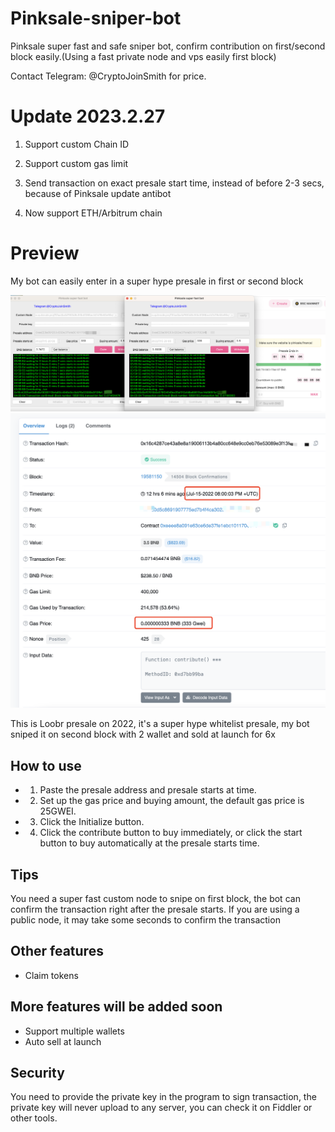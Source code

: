 # Pinksale-sniper-bot
Pinksale super fast and safe sniper bot, confirm contribution on first/second block easily.(Using a fast private node and vps easily first block)

Contact Telegram: @CryptoJoinSmith for price.

# Update 2023.2.27

1. Support custom Chain ID

2. Support custom gas limit

3. Send transaction on exact presale start time, instead of before 2-3 secs, because of Pinksale update antibot

4. Now support ETH/Arbitrum chain


# Preview

My bot can easily enter in a super hype presale in first or second block

<img src="https://github.com/Crypto-KK/Pinksale-sniper-bot/blob/main/new_bot1.png" />

<img src="https://github.com/Crypto-KK/Pinksale-sniper-bot/blob/main/new_transaction1.png" />

This is Loobr presale on 2022, it's a super hype whitelist presale, my bot sniped it on second block with 2 wallet and sold at launch for 6x


## How to use


* 1. Paste the presale address and presale starts at time.

* 2. Set up the gas price and buying amount, the default gas price is 25GWEI.

* 3. Click the Initialize button.

* 4. Click the contribute button to buy immediately, or click the start button to buy automatically at the presale starts time.

## Tips

You need a super fast custom node to snipe on first block, the bot can confirm the transaction right after the presale starts. If you are using a public node, it may take some seconds to confirm the transaction


## Other features

* Claim tokens

## More features will be added soon

* Support multiple wallets
* Auto sell at launch


## Security

You need to provide the private key in the program to sign transaction, the private key will never upload to any server, you can check it on Fiddler or other tools.
